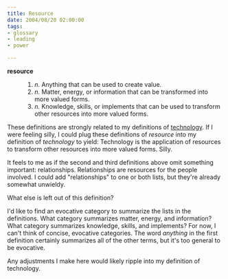 ```yaml
--- 
title: Resource
date: 2004/08/20 02:00:00
tags: 
- glossary
- leading
- power

---
```


<dl>
<dt>
<strong>resource</strong>
</dt>
<dd>
<ol>
<li>
<em>n.</em>  Anything that can be used to create value.</li>
<li>
<em>n.</em>  Matter, energy, or information that can be transformed into more valued forms.</li>
<li>
<em>n.</em>  Knowledge, skills, or implements that can be used to transform other resources into more valued forms.</li>
</ol>
</dd>
</dl>
<p> These definitions are strongly related to my definitions of <a href="/2004/08/technology/">technology</a>.  If I were feeling silly, I could plug these definitions of <em>resource</em> into my definition of <em>technology</em> to yield:  Technology is the application of resources to transform other resources into more valued forms.  Silly. </p>
<p> It feels to me as if the second and third definitions above omit something important: relationships.  Relationships are resources for the people involved.  I could add "relationships" to one or both lists, but they're already somewhat unwieldy. </p>
<p> What else is left out of this definition? </p>
<p> I'd like to find an evocative category to summarize the lists in the definitions.  What category summarizes matter, energy, and information?  What category summarizes knowledge, skills, and implements?  For now, I can't think of concise, evocative categories.  The word <em>anything</em> in the first definition certainly summarizes all of the other terms, but it's too general to be evocative. </p>
<p> Any adjustments I make here would likely ripple into my definition of technology. </p>
